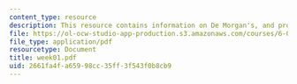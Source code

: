 ```yaml
---
content_type: resource
description: This resource contains information on De Morgan's, and probability.
file: https://ol-ocw-studio-app-production.s3.amazonaws.com/courses/6-041-probabilistic-systems-analysis-and-applied-probability-spring-2006/2661fa4fa65998cc35ff3f543f0b8cb9_week01.pdf
file_type: application/pdf
resourcetype: Document
title: week01.pdf
uid: 2661fa4f-a659-98cc-35ff-3f543f0b8cb9
---
```

